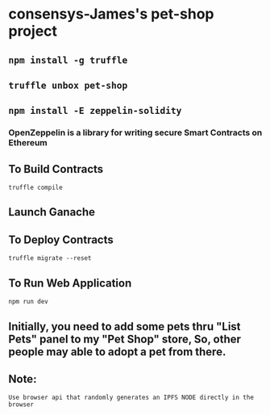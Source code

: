 
# consensys-James's pet-shop project

## `npm install -g truffle`

## `truffle unbox pet-shop`

## `npm install -E zeppelin-solidity`
 
### OpenZeppelin is a library for writing secure Smart Contracts on Ethereum


## To Build Contracts
`truffle compile`

## Launch Ganache 
   

## To Deploy Contracts
`truffle migrate --reset`


## To Run Web Application
`npm run dev`

## Initially, you need to add some pets thru "List Pets"  panel to my "Pet Shop" store, So, other people may able to adopt a pet from there.

## Note:
`Use browser api that randomly generates an IPFS NODE directly in the browser`
